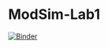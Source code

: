 # ModSim-Lab1

[![Binder](https://mybinder.org/badge_logo.svg)](https://mybinder.org/v2/gh/aleg001/ModSim-Lab1/HEAD?labpath=Lab1.ipynb)
